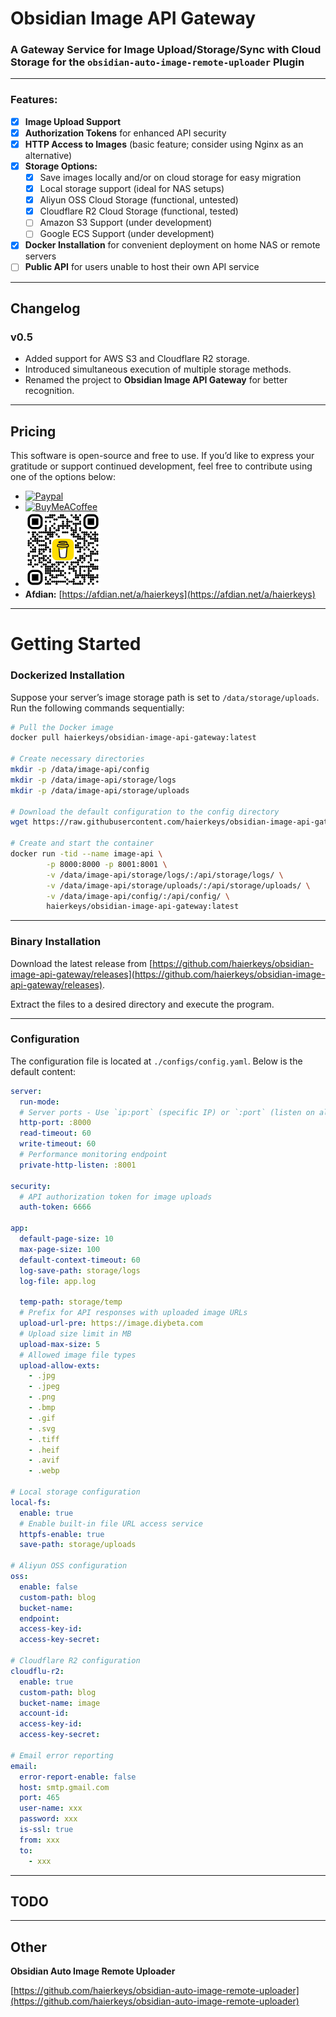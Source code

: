 # Obsidian Image API Gateway

### A Gateway Service for Image Upload/Storage/Sync with Cloud Storage for the `obsidian-auto-image-remote-uploader` Plugin

---

### Features:

- [x] **Image Upload Support**
- [x] **Authorization Tokens** for enhanced API security
- [x] **HTTP Access to Images** (basic feature; consider using Nginx as an alternative)
- [x] **Storage Options:**
  - [x] Save images locally and/or on cloud storage for easy migration
  - [x] Local storage support (ideal for NAS setups)
  - [x] Aliyun OSS Cloud Storage (functional, untested)
  - [x] Cloudflare R2 Cloud Storage (functional, tested)
  - [ ] Amazon S3 Support (under development)
  - [ ] Google ECS Support (under development)
- [x] **Docker Installation** for convenient deployment on home NAS or remote servers
- [ ] **Public API** for users unable to host their own API service

---

## Changelog

### v0.5

- Added support for AWS S3 and Cloudflare R2 storage.
- Introduced simultaneous execution of multiple storage methods.
- Renamed the project to **Obsidian Image API Gateway** for better recognition.

---

## Pricing

This software is open-source and free to use. If you’d like to express your gratitude or support continued development, feel free to contribute using one of the options below:

- [![Paypal](https://img.shields.io/badge/paypal-haierkeys-yellow?style=social&logo=paypal)](https://paypal.me/haierkeys)
- [<img src="https://cdn.buymeacoffee.com/buttons/v2/default-yellow.png" alt="BuyMeACoffee" width="100">](https://www.buymeacoffee.com/haierkeys)
- <img src="https://raw.githubusercontent.com/haierkeys/obsidian-auto-image-remote-uploader/main/bmc_qr.png" style="width:120px;height:auto;">
- **Afdian:** [https://afdian.net/a/haierkeys](https://afdian.net/a/haierkeys)

---

# Getting Started

### Dockerized Installation

Suppose your server’s image storage path is set to `/data/storage/uploads`. Run the following commands sequentially:

```bash
# Pull the Docker image
docker pull haierkeys/obsidian-image-api-gateway:latest

# Create necessary directories
mkdir -p /data/image-api/config
mkdir -p /data/image-api/storage/logs
mkdir -p /data/image-api/storage/uploads

# Download the default configuration to the config directory
wget https://raw.githubusercontent.com/haierkeys/obsidian-image-api-gateway/main/configs/config.yaml -O /data/config/config.yaml

# Create and start the container
docker run -tid --name image-api \
        -p 8000:8000 -p 8001:8001 \
        -v /data/image-api/storage/logs/:/api/storage/logs/ \
        -v /data/image-api/storage/uploads/:/api/storage/uploads/ \
        -v /data/image-api/config/:/api/config/ \
        haierkeys/obsidian-image-api-gateway:latest
```

---

### Binary Installation

Download the latest release from [https://github.com/haierkeys/obsidian-image-api-gateway/releases](https://github.com/haierkeys/obsidian-image-api-gateway/releases).

Extract the files to a desired directory and execute the program.

---

### Configuration

The configuration file is located at `./configs/config.yaml`. Below is the default content:

```yaml
server:
  run-mode:
  # Server ports - Use `ip:port` (specific IP) or `:port` (listen on all IPs)
  http-port: :8000
  read-timeout: 60
  write-timeout: 60
  # Performance monitoring endpoint
  private-http-listen: :8001

security:
  # API authorization token for image uploads
  auth-token: 6666

app:
  default-page-size: 10
  max-page-size: 100
  default-context-timeout: 60
  log-save-path: storage/logs
  log-file: app.log

  temp-path: storage/temp
  # Prefix for API responses with uploaded image URLs
  upload-url-pre: https://image.diybeta.com
  # Upload size limit in MB
  upload-max-size: 5
  # Allowed image file types
  upload-allow-exts:
    - .jpg
    - .jpeg
    - .png
    - .bmp
    - .gif
    - .svg
    - .tiff
    - .heif
    - .avif
    - .webp

# Local storage configuration
local-fs:
  enable: true
  # Enable built-in file URL access service
  httpfs-enable: true
  save-path: storage/uploads

# Aliyun OSS configuration
oss:
  enable: false
  custom-path: blog
  bucket-name:
  endpoint:
  access-key-id:
  access-key-secret:

# Cloudflare R2 configuration
cloudflu-r2:
  enable: true
  custom-path: blog
  bucket-name: image
  account-id:
  access-key-id:
  access-key-secret:

# Email error reporting
email:
  error-report-enable: false
  host: smtp.gmail.com
  port: 465
  user-name: xxx
  password: xxx
  is-ssl: true
  from: xxx
  to:
    - xxx
```

---

## TODO

---

## Other

**Obsidian Auto Image Remote Uploader**

[https://github.com/haierkeys/obsidian-auto-image-remote-uploader](https://github.com/haierkeys/obsidian-auto-image-remote-uploader)